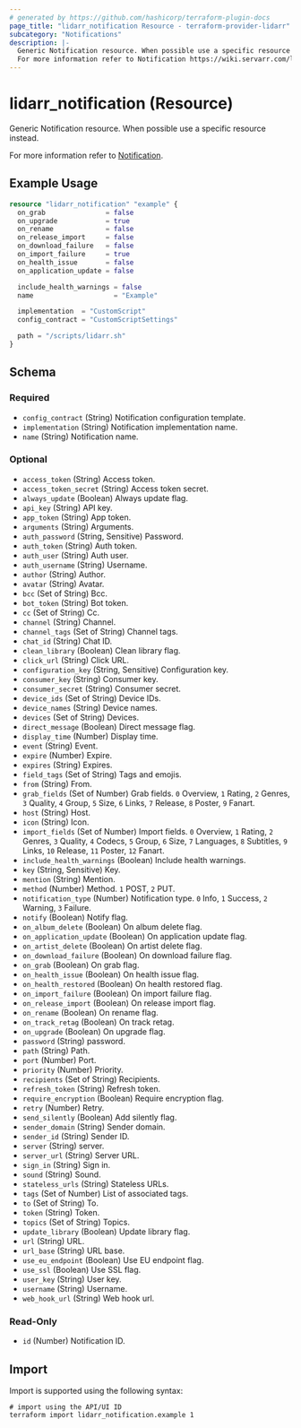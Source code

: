 ```yaml
---
# generated by https://github.com/hashicorp/terraform-plugin-docs
page_title: "lidarr_notification Resource - terraform-provider-lidarr"
subcategory: "Notifications"
description: |-
  Generic Notification resource. When possible use a specific resource instead.
  For more information refer to Notification https://wiki.servarr.com/lidarr/settings#connect.
---
```


# lidarr_notification (Resource)

<!-- subcategory:Notifications -->Generic Notification resource. When possible use a specific resource instead.
For more information refer to [Notification](https://wiki.servarr.com/lidarr/settings#connect).

## Example Usage

```terraform
resource "lidarr_notification" "example" {
  on_grab               = false
  on_upgrade            = true
  on_rename             = false
  on_release_import     = false
  on_download_failure   = false
  on_import_failure     = true
  on_health_issue       = false
  on_application_update = false

  include_health_warnings = false
  name                    = "Example"

  implementation  = "CustomScript"
  config_contract = "CustomScriptSettings"

  path = "/scripts/lidarr.sh"
}
```

<!-- schema generated by tfplugindocs -->
## Schema

### Required

- `config_contract` (String) Notification configuration template.
- `implementation` (String) Notification implementation name.
- `name` (String) Notification name.

### Optional

- `access_token` (String) Access token.
- `access_token_secret` (String) Access token secret.
- `always_update` (Boolean) Always update flag.
- `api_key` (String) API key.
- `app_token` (String) App token.
- `arguments` (String) Arguments.
- `auth_password` (String, Sensitive) Password.
- `auth_token` (String) Auth token.
- `auth_user` (String) Auth user.
- `auth_username` (String) Username.
- `author` (String) Author.
- `avatar` (String) Avatar.
- `bcc` (Set of String) Bcc.
- `bot_token` (String) Bot token.
- `cc` (Set of String) Cc.
- `channel` (String) Channel.
- `channel_tags` (Set of String) Channel tags.
- `chat_id` (String) Chat ID.
- `clean_library` (Boolean) Clean library flag.
- `click_url` (String) Click URL.
- `configuration_key` (String, Sensitive) Configuration key.
- `consumer_key` (String) Consumer key.
- `consumer_secret` (String) Consumer secret.
- `device_ids` (Set of String) Device IDs.
- `device_names` (String) Device names.
- `devices` (Set of String) Devices.
- `direct_message` (Boolean) Direct message flag.
- `display_time` (Number) Display time.
- `event` (String) Event.
- `expire` (Number) Expire.
- `expires` (String) Expires.
- `field_tags` (Set of String) Tags and emojis.
- `from` (String) From.
- `grab_fields` (Set of Number) Grab fields. `0` Overview, `1` Rating, `2` Genres, `3` Quality, `4` Group, `5` Size, `6` Links, `7` Release, `8` Poster, `9` Fanart.
- `host` (String) Host.
- `icon` (String) Icon.
- `import_fields` (Set of Number) Import fields. `0` Overview, `1` Rating, `2` Genres, `3` Quality, `4` Codecs, `5` Group, `6` Size, `7` Languages, `8` Subtitles, `9` Links, `10` Release, `11` Poster, `12` Fanart.
- `include_health_warnings` (Boolean) Include health warnings.
- `key` (String, Sensitive) Key.
- `mention` (String) Mention.
- `method` (Number) Method. `1` POST, `2` PUT.
- `notification_type` (Number) Notification type. `0` Info, `1` Success, `2` Warning, `3` Failure.
- `notify` (Boolean) Notify flag.
- `on_album_delete` (Boolean) On album delete flag.
- `on_application_update` (Boolean) On application update flag.
- `on_artist_delete` (Boolean) On artist delete flag.
- `on_download_failure` (Boolean) On download failure flag.
- `on_grab` (Boolean) On grab flag.
- `on_health_issue` (Boolean) On health issue flag.
- `on_health_restored` (Boolean) On health restored flag.
- `on_import_failure` (Boolean) On import failure flag.
- `on_release_import` (Boolean) On release import flag.
- `on_rename` (Boolean) On rename flag.
- `on_track_retag` (Boolean) On track retag.
- `on_upgrade` (Boolean) On upgrade flag.
- `password` (String) password.
- `path` (String) Path.
- `port` (Number) Port.
- `priority` (Number) Priority.
- `recipients` (Set of String) Recipients.
- `refresh_token` (String) Refresh token.
- `require_encryption` (Boolean) Require encryption flag.
- `retry` (Number) Retry.
- `send_silently` (Boolean) Add silently flag.
- `sender_domain` (String) Sender domain.
- `sender_id` (String) Sender ID.
- `server` (String) server.
- `server_url` (String) Server URL.
- `sign_in` (String) Sign in.
- `sound` (String) Sound.
- `stateless_urls` (String) Stateless URLs.
- `tags` (Set of Number) List of associated tags.
- `to` (Set of String) To.
- `token` (String) Token.
- `topics` (Set of String) Topics.
- `update_library` (Boolean) Update library flag.
- `url` (String) URL.
- `url_base` (String) URL base.
- `use_eu_endpoint` (Boolean) Use EU endpoint flag.
- `use_ssl` (Boolean) Use SSL flag.
- `user_key` (String) User key.
- `username` (String) Username.
- `web_hook_url` (String) Web hook url.

### Read-Only

- `id` (Number) Notification ID.

## Import

Import is supported using the following syntax:

```shell
# import using the API/UI ID
terraform import lidarr_notification.example 1
```
